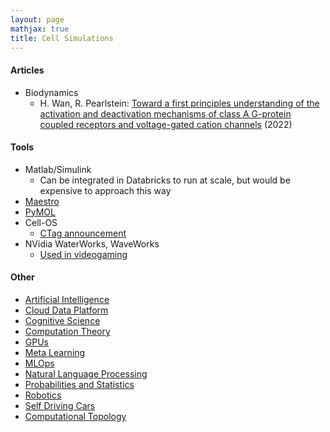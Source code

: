 ```yaml
---
layout: page
mathjax: true
title: Cell Simulations
---
```

#### Articles
* Biodynamics
  * H. Wan, R. Pearlstein: [Toward a first principles understanding of the activation and deactivation mechanisms of class A G-protein coupled receptors and voltage-gated cation channels](https://www.biorxiv.org/content/10.1101/2022.03.29.486149v2.full.pdf+html) (2022)

#### Tools
* Matlab/Simulink
  * Can be integrated in Databricks to run at scale, but would be expensive to approach this way
* [Maestro](https://www.schrodinger.com/products/maestro)
* [PyMOL](https://pymol.org/2/)
* Cell-OS
  * [CTag announcement](https://ctag.com/en/cell-os-robotic-cell-operative-system/)
* NVidia WaterWorks, WaveWorks
  * [Used in videogaming](https://forums.unrealengine.com/t/nvidia-waveworks-how-to-implement-into-ue4-in-2020/146850)

#### Other
* [Artificial Intelligence](/artificial_intelligence.md)
* [Cloud Data Platform](/cloud_data_platform.md)
* [Cognitive Science](/cognitive_science.md)
* [Computation Theory](/computation_theory.md)
* [GPUs](/gpus.md)
* [Meta Learning](/meta_learning.md)
* [MLOps](/mlops.md)
* [Natural Language Processing](/natural_language_processing.md)
* [Probabilities and Statistics](/probabilities_and_statistics.md)
* [Robotics](/robotics.md)
* [Self Driving Cars](/self_driving_cars.md)
* [Computational Topology](/computational_topology.md)
